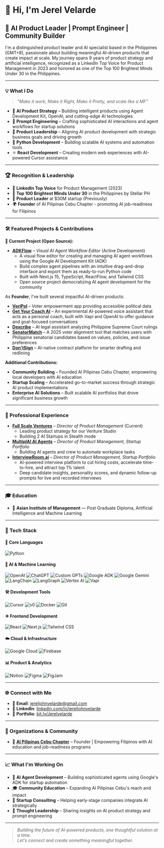 # 👋 Hi, I'm Jerel Velarde

## 🧠 AI Product Leader | Prompt Engineer | Community Builder

I'm a distinguished product leader and AI specialist based in the Philippines (GMT+8), passionate about building meaningful AI-driven products that create impact at scale. My journey spans 9 years of product strategy and artificial intelligence, recognized as a LinkedIn Top Voice for Product Management in 2023 and honored as one of the Top 100 Brightest Minds Under 30 in the Philippines.

---

### 💡 What I Do

> _"Make it work, Make it Right, Make it Pretty, and scale like a MF"_

- 🤖 **AI Product Strategy** – Building intelligent products using Agent Development Kit, OpenAI, and cutting-edge AI technologies
- 🎯 **Prompt Engineering** – Crafting sophisticated AI interactions and agent workflows for startup solutions
- 🚀 **Product Leadership** – Aligning AI product development with strategic business goals and driving growth
- 🐍 **Python Development** – Building scalable AI systems and automation tools
- ⚛️ **React Development** – Creating modern web experiences with AI-powered Cursor assistance

---

### 🏆 Recognition & Leadership

- 🌟 **LinkedIn Top Voice** for Product Management (2023)
- 🏅 **Top 100 Brightest Minds Under 30** in the Philippines by Stellar PH
- 🏢 **Product Leader** at $30M startup (Previously)
- 🌍 **Founder** of AI Pilipinas Cebu Chapter - promoting AI job-readiness for Filipinos

---

### 🛠️ Featured Projects & Contributions

**🚀 Current Project (Open Source):**

- **[ADKFlow](https://github.com/GeneralJerel/adkflow)** – _Visual AI Agent Workflow Editor_ (Active Development)
  - A visual flow editor for creating and managing AI agent workflows using the Google AI Development Kit (ADK)
  - Build complex agent pipelines with an intuitive drag-and-drop interface and export them as ready-to-run Python code
  - Built with Next.js 15, TypeScript, ReactFlow, and Tailwind CSS
  - Open source project democratizing AI agent development for the community

As **Founder**, I've built several impactful AI-driven products:

- **[VeriPol](https://breadonce-portfolio-website.vercel.app/#projects)** – Voter empowerment app providing accessible political data
- **[Get Your Coach AI](https://getyourcoach.ai/)** – An experimental AI-powered voice assistant that acts as a personal coach, built with Vapi and OpenAI to offer guidance and goal-focused conversations
- **[Dexcribe](https://breadonce-portfolio-website.vercel.app/#projects)** – AI legal assistant analyzing Philippine Supreme Court rulings
- **[SenatorMatch](https://senator-match.vercel.app/)** – A 2025 voter alignment tool that matches users with Philippine senatorial candidates based on values, policies, and issue preferences
- **[Don'tSign](https://breadonce-portfolio-website.vercel.app/#projects)** – AI-native contract platform for smarter drafting and redlining

**Additional Contributions:**

- **Community Building** – Founded AI Pilipinas Cebu Chapter, empowering local developers with AI education
- **Startup Scaling** – Accelerated go-to-market success through strategic AI product implementations
- **Enterprise AI Solutions** – Built scalable AI portfolios that drove significant business growth

---

### 💼 Professional Experience

- **[Full Scale Ventures](https://fullscale.ventures)** – _Director of Product Management_ (Current)
  - Leading product strategy for our Venture Studio
  - Building 2 AI Startups in Stealth mode
- **[MultiplAI AI Agents](https://rea.pro/)** – _Director of Product Management, Startup Portfolio_
  - Building AI agents and crew to automate workplace tasks
- **[InterviewRoom.ai](https://interviewroom.ai)** – _Director of Product Management, Startup Portfolio_
  - AI-powered interview platform to cut hiring costs, accelerate time-to-hire, and attract top 1% talent
  - Deep candidate insights, personality scores, and dynamic follow-up prompts for live and recorded interviews

---

### 🎓 Education

- 🏫 **Asian Institute of Management** — Post Graduate Diploma, Artificial Intelligence and Machine Learning

---

### 🧰 Tech Stack

#### 🐍 Core Languages

![Python](https://img.shields.io/badge/Python-3776AB?style=for-the-badge&logo=python&logoColor=white)

#### 🤖 AI & Machine Learning

![OpenAI](https://img.shields.io/badge/OpenAI-412991?style=for-the-badge&logo=openai&logoColor=white)
![ChatGPT](https://img.shields.io/badge/ChatGPT-74aa9c?style=for-the-badge&logo=openai&logoColor=white)
![Custom GPTs](https://img.shields.io/badge/Custom_GPTs-412991?style=for-the-badge&logo=openai&logoColor=white)
![Google ADK](https://img.shields.io/badge/Google_ADK-34A853?style=for-the-badge&logo=google&logoColor=white)
![Google Gemini](https://img.shields.io/badge/Google_Gemini-4285F4?style=for-the-badge&logo=google&logoColor=white)
![LangChain](https://img.shields.io/badge/LangChain-000000?style=for-the-badge)
![LangGraph](https://img.shields.io/badge/LangGraph-1C3C3C?style=for-the-badge)
![Vertex AI](https://img.shields.io/badge/Vertex_AI-1A73E8?style=for-the-badge&logo=googlecloud&logoColor=white)
![Vapi](https://img.shields.io/badge/Vapi_AI-000000?style=for-the-badge)

#### 🛠️ Development Tools

![Cursor](https://img.shields.io/badge/Cursor_AI-6E57E0?style=for-the-badge)
![v0](https://img.shields.io/badge/v0-000000?style=for-the-badge&logo=vercel&logoColor=white)
![Docker](https://img.shields.io/badge/Docker-2496ED?style=for-the-badge&logo=docker&logoColor=white)
![Git](https://img.shields.io/badge/Git-F05032?style=for-the-badge&logo=git&logoColor=white)

#### ⚛️ Frontend Development

![React](https://img.shields.io/badge/React-20232A?style=for-the-badge&logo=react&logoColor=61DAFB)
![Next.js](https://img.shields.io/badge/Next.js-000000?style=for-the-badge&logo=nextdotjs&logoColor=white)
![Tailwind CSS](https://img.shields.io/badge/Tailwind_CSS-38B2AC?style=for-the-badge&logo=tailwind-css&logoColor=white)

#### ☁️ Cloud & Infrastructure

![Google Cloud](https://img.shields.io/badge/Google_Cloud-4285F4?style=for-the-badge&logo=google-cloud&logoColor=white)
![Firebase](https://img.shields.io/badge/Firebase-FFCA28?style=for-the-badge&logo=firebase&logoColor=black)

#### 📊 Product & Analytics

![Notion](https://img.shields.io/badge/Notion-000000?style=for-the-badge&logo=notion&logoColor=white)
![Figma](https://img.shields.io/badge/Figma-F24E1E?style=for-the-badge&logo=figma&logoColor=white)
![FigJam](https://img.shields.io/badge/FigJam-F24E1E?style=for-the-badge&logo=figma&logoColor=white)

---

### 🌐 Connect with Me

- 📧 **Email**: [jereljohnvelarde@gmail.com](mailto:jereljohnvelarde@gmail.com)
- 💼 **LinkedIn**: [linkedin.com/in/jereljohnvelarde](https://www.linkedin.com/in/jereljohnvelarde/)
- 🔗 **Portfolio**: [bit.ly/Jerelvelarde](https://bit.ly/Jerelvelarde)

---

### 🏢 Organizations & Community

- 🧠 **[AI Pilipinas Cebu Chapter](https://www.facebook.com/aipilipinascebu/)** – Founder | Empowering Filipinos with AI education and job-readiness programs

---

### 📈 What I'm Working On

- 🔬 **AI Agent Development** – Building sophisticated agents using Google's ADK for startup automation
- 🎓 **Community Education** – Expanding AI Pilipinas Cebu's reach and impact
- 🚀 **Startup Consulting** – Helping early-stage companies integrate AI strategically
- 📝 **Thought Leadership** – Sharing insights on AI product strategy and prompt engineering

---

> _Building the future of AI-powered products, one thoughtful solution at a time._  
> _Let's connect and create something meaningful together._
